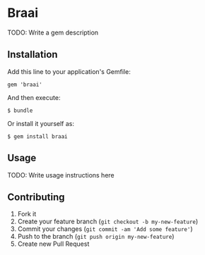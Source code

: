 # Braai

TODO: Write a gem description

## Installation

Add this line to your application's Gemfile:

    gem 'braai'

And then execute:

    $ bundle

Or install it yourself as:

    $ gem install braai

## Usage

TODO: Write usage instructions here

## Contributing

1. Fork it
2. Create your feature branch (`git checkout -b my-new-feature`)
3. Commit your changes (`git commit -am 'Add some feature'`)
4. Push to the branch (`git push origin my-new-feature`)
5. Create new Pull Request
